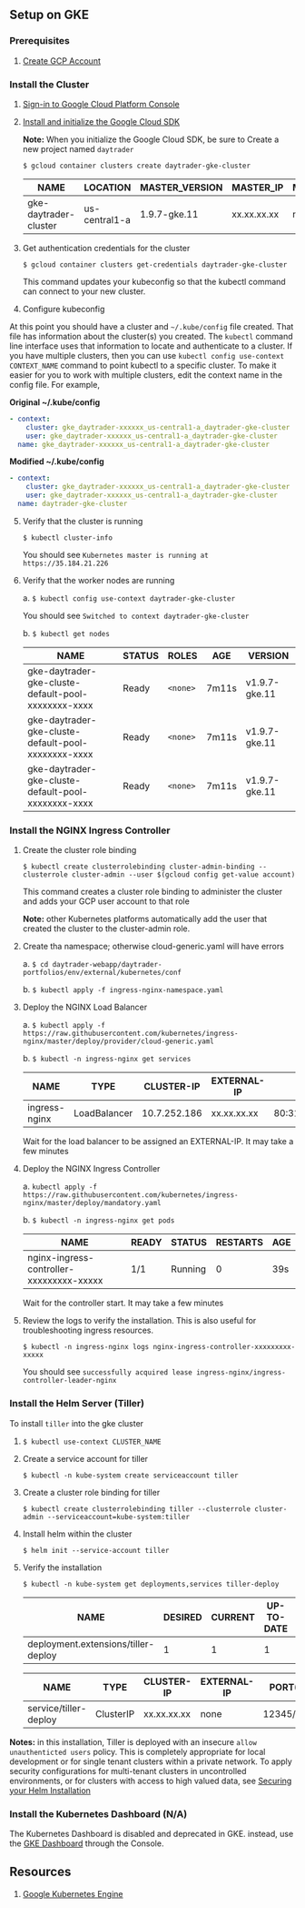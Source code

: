                 
## Setup on GKE

### Prerequisites

1.  [Create GCP Account](https://cloud.google.com/free/)

### Install the Cluster
    
1.  [Sign-in to Google Cloud Platform Console](console.cloud.google.com)

2.  [Install and initialize the Google Cloud SDK](//https://cloud.google.com/sdk/docs/quickstarts)

    **Note:** When you initialize the Google Cloud SDK, be sure to Create a new project named `daytrader`
    
    `$ gcloud container clusters create daytrader-gke-cluster`
            
    NAME | LOCATION | MASTER_VERSION | MASTER_IP | MACHINE_TYPE | NODE_VERSION | NUM_NODES | STATUS
    ---- | -------- | -------------- | --------- | ------------ | ------------ | --------- | ------
    gke-daytrader-cluster | us-central1-a | 1.9.7-gke.11 | xx.xx.xx.xx | n1-standard-1 | 1.9.7-gke.11 | 3 | RUNNING
        
3.  Get authentication credentials for the cluster
    
    `$ gcloud container clusters get-credentials daytrader-gke-cluster`
            
    This command updates your kubeconfig so that the kubectl command can connect to your new cluster.
    
4.  Configure kubeconfig

At this point you should have a cluster and `~/.kube/config` file created. That file has information about the cluster(s) you created. The `kubectl` command line interface uses that information to locate and authenticate to a cluster. If you have multiple clusters, then you can use `kubectl config use-context CONTEXT_NAME` command to point kubectl to a specific cluster. To make it easier for you to work with multiple clusters, edit the context name in the config file. For example,
  
**Original ~/.kube/config**

```yaml
- context:
    cluster: gke_daytrader-xxxxxx_us-central1-a_daytrader-gke-cluster
    user: gke_daytrader-xxxxxx_us-central1-a_daytrader-gke-cluster
  name: gke_daytrader-xxxxxx_us-central1-a_daytrader-gke-cluster
```

**Modified ~/.kube/config**

```yaml
- context:
    cluster: gke_daytrader-xxxxxx_us-central1-a_daytrader-gke-cluster
    user: gke_daytrader-xxxxxx_us-central1-a_daytrader-gke-cluster
  name: daytrader-gke-cluster
```
        
5.  Verify that the cluster is running

    `$ kubectl cluster-info`
                
    You should see `Kubernetes master is running at https://35.184.21.226`

6.  Verify that the worker nodes are running

     
    a.  `$ kubectl config use-context daytrader-gke-cluster`
                    
    You should see `Switched to context daytrader-gke-cluster`

    b.  `$ kubectl get nodes`
            
    NAME | STATUS | ROLES | AGE | VERSION
    ---- | ------ | ----- | --- | -------
    gke-daytrader-gke-cluste-default-pool-xxxxxxxx-xxxx | Ready | `<none>` | 7m11s | v1.9.7-gke.11
    gke-daytrader-gke-cluste-default-pool-xxxxxxxx-xxxx | Ready | `<none>` | 7m11s | v1.9.7-gke.11
    gke-daytrader-gke-cluste-default-pool-xxxxxxxx-xxxx | Ready | `<none>` | 7m11s | v1.9.7-gke.11

### Install the NGINX Ingress Controller
      
1.  Create the cluster role binding
        
    `$ kubectl create clusterrolebinding cluster-admin-binding --clusterrole cluster-admin --user $(gcloud config get-value account)`
    
    This command creates a cluster role binding to administer the cluster and adds your GCP user account to that role
    
    **Note:** other Kubernetes platforms automatically add the user that created the cluster to the cluster-admin role.

2.  Create tha namespace; otherwise cloud-generic.yaml will have errors
        
    a.  `$ cd daytrader-webapp/daytrader-portfolios/env/external/kubernetes/conf`
            
    b.  `$ kubectl apply -f ingress-nginx-namespace.yaml`
    
3.  Deploy the NGINX Load Balancer

    a.  `$ kubectl apply -f https://raw.githubusercontent.com/kubernetes/ingress-nginx/master/deploy/provider/cloud-generic.yaml`
    
    b.  `$ kubectl -n ingress-nginx get services`
                    
    NAME | TYPE | CLUSTER-IP | EXTERNAL-IP | PORT(S) | AGE
    ---- | ---- | ---------- | ----------- | ------- | ---
    ingress-nginx | LoadBalancer | 10.7.252.186 | xx.xx.xx.xx | 80:31884/TCP,443:31058/TCP | 55s
    
    Wait for the load balancer to be assigned an EXTERNAL-IP. It may take a few minutes
                
4.  Deploy the NGINX Ingress Controller

    a.  `kubectl apply -f https://raw.githubusercontent.com/kubernetes/ingress-nginx/master/deploy/mandatory.yaml`
    
    b.  `$ kubectl -n ingress-nginx get pods`
                    
    NAME | READY | STATUS | RESTARTS | AGE
    ---- | ----- | ------ | -------- | --- 
    nginx-ingress-controller-xxxxxxxxx-xxxxx | 1/1 | Running | 0 | 39s
    
    Wait for the controller start. It may take a few minutes
    
5.  Review the logs to verify the installation. This is also useful for troubleshooting ingress resources.
                
    `$ kubectl -n ingress-nginx logs nginx-ingress-controller-xxxxxxxxx-xxxxx`
                   
    You should see `successfully acquired lease ingress-nginx/ingress-controller-leader-nginx`


### Install the Helm Server (Tiller)

To install `tiller` into the gke cluster

1.  `$ kubectl use-context CLUSTER_NAME`

2.  Create a service account for tiller

    `$ kubectl -n kube-system create serviceaccount tiller`
    
3.  Create a cluster role binding for tiller

    `$ kubectl create clusterrolebinding tiller --clusterrole cluster-admin --serviceaccount=kube-system:tiller`
            
4.  Install helm within the cluster

    `$ helm init --service-account tiller`
    
5.  Verify the installation

    `$ kubectl -n kube-system get deployments,services tiller-deploy`
    
    NAME | DESIRED | CURRENT | UP-TO-DATE | AVAILABLE | AGE
    ---- | ------- | ------- | ---------- | --------- | ---
    deployment.extensions/tiller-deploy | 1 | 1 | 1 | 1| 39s
   
    NAME | TYPE | CLUSTER-IP | EXTERNAL-IP | PORT(S) | AGE
    ---- | ---- | ---------- | ----------- | ------- | --- 
    service/tiller-deploy | ClusterIP | xx.xx.xx.xx | none | 12345/TCP | 39s
    
**Notes:** in this installation, Tiller is deployed with an insecure `allow unauthenticted users` policy. This is completely appropriate for local development or for single tenant clusters within 
a private network. To apply security configurations for multi-tenant clusters in uncontrolled environments, or for clusters with access to high valued data, see [Securing your Helm Installation](https://docs.helm.sh/using_helm/#securing-your-helm-installation)
                            
### Install the Kubernetes Dashboard (N/A)
        
The Kubernetes Dashboard is disabled and deprecated in GKE. instead, use the [GKE Dashboard](https://cloud.google.com/kubernetes-engine/docs/concepts/dashboards) through the Console.

## Resources

1.  [Google Kubernetes Engine](https://cloud.google.com/kubernetes-engine/)


